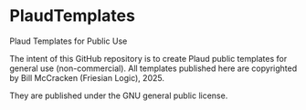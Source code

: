 # PlaudTemplates
Plaud Templates for Public Use

The intent of this GitHub repository is to create Plaud public templates for general use (non-commercial).  All templates published here are copyrighted by Bill McCracken (Friesian Logic), 2025.

They are published under the GNU general public license.
